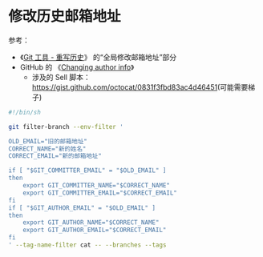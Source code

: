 # 修改历史邮箱地址

参考：

- 《[Git 工具 - 重写历史](https://git-scm.com/book/zh/v2/Git-%E5%B7%A5%E5%85%B7-%E9%87%8D%E5%86%99%E5%8E%86%E5%8F%B2)》 的“全局修改邮箱地址”部分
- GitHub 的 《[Changing author info](https://help.github.com/articles/changing-author-info/)》
  * 涉及的 Sell 脚本：<https://gist.github.com/octocat/0831f3fbd83ac4d46451>(可能需要梯子)

```bash
#!/bin/sh

git filter-branch --env-filter '

OLD_EMAIL="旧的邮箱地址"
CORRECT_NAME="新的姓名"
CORRECT_EMAIL="新的邮箱地址"

if [ "$GIT_COMMITTER_EMAIL" = "$OLD_EMAIL" ]
then
    export GIT_COMMITTER_NAME="$CORRECT_NAME"
    export GIT_COMMITTER_EMAIL="$CORRECT_EMAIL"
fi
if [ "$GIT_AUTHOR_EMAIL" = "$OLD_EMAIL" ]
then
    export GIT_AUTHOR_NAME="$CORRECT_NAME"
    export GIT_AUTHOR_EMAIL="$CORRECT_EMAIL"
fi
' --tag-name-filter cat -- --branches --tags

```
